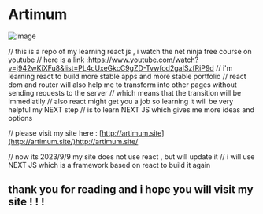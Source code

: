 # Artimum

![image](https://github.com/artimum1/Artimum/assets/120169609/f88c5622-56e7-4309-b994-1ba8608703d7)

// this is a repo of my learning react js , i watch the net ninja free course on youtube
// here is a link :https://www.youtube.com/watch?v=j942wKiXFu8&list=PL4cUxeGkcC9gZD-Tvwfod2gaISzfRiP9d
// i'm learning react to build more stable apps and more stable portfolio
// react dom and router will also help me to transform into other pages without sending requests to the server 
// which means that the transition will be immediatlly 
// also react might get you a job so learning it will be very helpful my NEXT step
// is to learn NEXT JS which gives me more ideas and options

// please visit my site here : [http://artimum.site](http://artimum.site/)http://artimum.site/

// now its 2023/9/9 my site does not use react , but will update it
// i will use NEXT JS which is a framework based on react to build it again 

## thank you for reading and i hope you will visit my site  ! ! !
